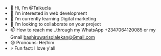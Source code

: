 - 👋 Hi, I’m @Taikucla
- 👀 I’m interested in web development 
- 🌱 I’m currently learning Digital marketing 
- 💞️ I’m looking to collaborate on your project 
- 📫 How to reach me ..through my WhatsApp +2347064120085 or my Gmail bashiruwarisolalekan@Gmail.com
- 😄 Pronouns: He/him
- ⚡ Fun fact: I love y'all

<!---
Taikucla/Taikucla is a ✨ special ✨ repository because its `README.md` (this file) appears on your GitHub profile.
You can click the Preview link to take a look at your changes.
--->
